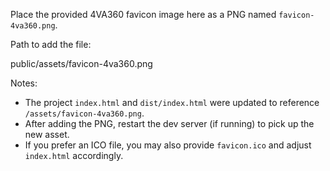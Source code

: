 Place the provided 4VA360 favicon image here as a PNG named `favicon-4va360.png`.

Path to add the file:

  public/assets/favicon-4va360.png

Notes:
- The project `index.html` and `dist/index.html` were updated to reference `/assets/favicon-4va360.png`.
- After adding the PNG, restart the dev server (if running) to pick up the new asset.
- If you prefer an ICO file, you may also provide `favicon.ico` and adjust `index.html` accordingly.
